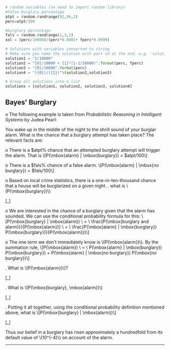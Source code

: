 ```python
# random variables (no need to import random library)
#false burglary percentage
atpt = random.randrange(92,96,1)
perc=atpt/100

#burglary percentage
fals = random.randrange(1,3,1)
sol = (perc/10000)/(perc*0.0001+ fperc*0.9999)

# Solutions with variables converted to string
# Make sure you name the solution with part id at the end. e.g. 'solution1' will be solution for part 1. 
solution1 = "1/10000"
solution2 = "{0}/10000 + {1}*(1-1/10000)".format(perc, fperc)
solution3 = "{0}/10000".format(perc)
solution4 = "({0})/({1})"%(solution2,solution3)

# Group all solutions into a list
solutions = [solution1, solution2, solution3, solution4]


```

## Bayes' Burglary ##
o  The following example is taken from _Probabilistic Reasoning in Intelligent Systems_ by Judea Pearl:

You wake up in the middle of the night to the shrill sound of your burglar alarm. What is the chance that a burglary attempt has taken place? The relevant facts are: 

o  There is a $atpt% chance that an attempted burglary attempt will trigger the alarm. That is 
\\\[P(\\mbox{alarm} | \\mbox{burglary}) = $atpt/100\\\]

o  There is a $fals% chance of a false alarm.
\\\[P(\mbox{alarm} | \mbox{no burglary}) = $fals/100\\\]

o  Based on local crime statistics, there is a one-in-ten-thousand chance that a house will be burglarized on a given night.
.  what is \\\(P(\mbox{burglary})\\\)

[_]

o  We are interested in the chance of a burglary given that the alarm has sounded. We can use the conditional probability formula for this:
\\\[P(\\mbox{burglary} | \\mbox{alarm}) \\ = \\ \\frac{P(\\mbox{burglary and alarm})}{P(\\mbox{alarm})} \\ = \\ \\frac{P(\\mbox{alarm} | \\mbox{burglary}) P(\\mbox{burglary})}{P(\\mbox{alarm})}\\\]

o  The one term we don't immediately know is \\\(P(\mbox{alarm})\\\).  By the summation rule,
\\\[P(\\mbox{alarm}) \\ = \\ P(\\mbox{alarm} | \\mbox{burglary}) P(\\mbox{burglary}) + P(\\mbox{alarm} | \\mbox{no burglary}) P(\\mbox{no burglary})\\\]

.  What is \\\(P(\\mbox{alarm})\\\)?

[_]

.  What is \\\(P(\\mbox{burglary}, \\mbox{alarm})\\\)

[_]

.  Putting it all together, using the conditional probability definition mentioned above, what is
\\\[P(\\mbox{burglary} | \\mbox{alarm})\\\]

[_]

Thus our belief in a burglary has risen approximately a hundredfold from its default value of \\\(10^{-4}\\\)  on account of the alarm.

---
